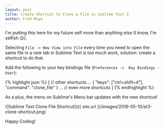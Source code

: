 ```yaml
---
layout: post
title: Create Shortcut to Clone a File in Sublime Text 3
author: Fred Muya
---
```


I'm putting this here for my future self more than anything else (I know, I'm selfish 😉).

Selecting `File -> New View into File` every time you need to open the same file in a new tab in Sublime Text is too much work, solution: create a shortcut to do that.

Add the following to your key bindings file (`Preferences ->  Key Bindings - User`):

{% highlight json %}
[
    // other shortucts
    ...
    { "keys": ["ctrl+shift+d"], "command": "clone_file" }
    ...
    // even more shortcuts
]
{% endhighlight %}

As a plus, the menu on Sublime's Menu bar updates with the new shortcut!

![Sublime Text Clone File Shortcut]({{ site.url }}/images/2016-05-10/st3-clone-shortcut.png)

Happy Coding!

